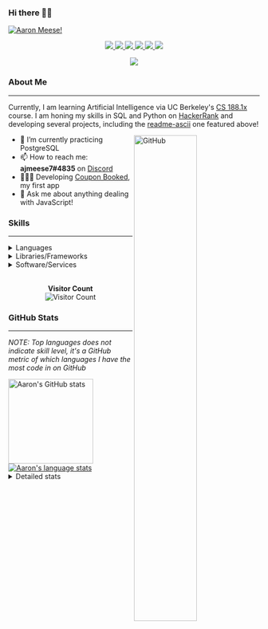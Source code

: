 ### Hi there 👋🏻
[![Aaron Meese!](https://user-images.githubusercontent.com/17814535/88975338-a2aabf00-d27f-11ea-963f-8a19608716b4.png)](https://github.com/ajmeese7/readme-ascii "README ASCII")

<p align="center">
  <a href="https://link.aaronmeese.com/github">
    <img src="https://img.shields.io/badge/-Github-000?style=flat&logo=Github&logoColor=white" />
  </a>
  <a href="https://link.aaronmeese.com/linkedin">
    <img src="https://img.shields.io/badge/-LinkedIn-blue?style=flat&logo=Linkedin&logoColor=white" />
  </a>
  <a href="https://link.aaronmeese.com/instagram">
    <img src="https://img.shields.io/badge/-Instagram-c13584?style=flat&labelColor=c13584&logo=instagram&logoColor=white" />
  </a>
  <a href="https://link.aaronmeese.com/twitter">
    <img src="https://img.shields.io/badge/-Twitter-1ca0f1?style=flat-square&labelColor=1ca0f1&logo=twitter&logoColor=white&link=https://twitter.com/ajmeese7" />
  </a>
  <a href="https://link.aaronmeese.com/medium">
    <img src="https://img.shields.io/badge/-Medium-03a57a?style=flat-square&labelColor=000000&logo=Medium&link=https://medium.com/@ajmeese7/" />
  </a>
  <a href="mailto:ajmeese7@gmail.com">
    <img src="https://img.shields.io/badge/-Gmail-c14438?style=flat&logo=Gmail&logoColor=white" />
  </a>
</p>
<p align="center">
  <a href="https://link.aaronmeese.com/codewars">
    <img src="https://www.codewars.com/users/ajmeese7/badges/large" />
  </a>
  <!-- <img src="https://projecteuler.net/profile/ajmeese7.png" /> -->
</p>

### About Me ###
----------------------------------------------------------------------------------------------------------------------------
Currently, I am learning Artificial Intelligence via UC Berkeley's [CS 188.1x](https://courses.edx.org/courses/BerkeleyX/CS188.1x-4/1T2015/course/) course.
I am honing my skills in SQL and Python on [HackerRank](https://www.hackerrank.com/ajmeese7) and developing several projects, including the 
[readme-ascii](https://github.com/ajmeese7/readme-ascii) one featured above!

<img width="50%" align="right" alt="GitHub" src="https://raw.githubusercontent.com/onimur/.github/master/.resources/git-header.svg" />

- 🔭 I’m currently practicing PostgreSQL
- 📫 How to reach me: **ajmeese7#4835** on [Discord](https://discord.com)
- 👨🏼‍💻 Developing [Coupon Booked](https://couponbooked.com), my first app
- 💬 Ask me about anything dealing with JavaScript!
<!-- TODO: make this pretty enough to promote!
- 🎯 Portfolio site: [https://aaronmeese.com](https://aaronmeese.com/)
-->

### Skills ###
----------------------------------------------------------------------------------------------------------------------------
<details>
<summary>Languages</summary>

+ JavaScript
+ HTML
+ CSS
    + [README ASCII](https://github.com/ajmeese7/readme-ascii)
+ PHP
+ Java
    + [BRCC Java](https://github.com/ajmeese7/brcc-java)
    + [Euler Problems](https://github.com/ajmeese7/euler-problems)

</details>
<details>
<summary>Libraries/Frameworks</summary>

+ NodeJS
    + [Snapchat Share](https://github.com/ajmeese7/snapchat-share)
    + [FRC Spreadsheets](https://github.com/ajmeese7/frc-spreadsheets)
+ Cordova
+ jQuery
+ Discord.js
    + [Spambot](https://github.com/ajmeese7/spambot)
    + [Automatic Reactions](https://github.com/ajmeese7/automatic-reactions)
    + [Multiple Reactions](https://github.com/ajmeese7/multiple-reactions)
+ Puppeteer
    + [README ASCII](https://github.com/ajmeese7/readme-ascii)
    + [Dynamic Page Retrieval](https://github.com/ajmeese7/dynamic-page-retrieval)
+ Nightmare.js
    + [Steam Queue Clicker](https://github.com/ajmeese7/steam-queue-clicker)
    + [Repbot](https://github.com/ajmeese7/repbot)
+ json-fs-store
    + [Multiple Reactions](https://github.com/ajmeese7/multiple-reactions)
+ pdf-lib

</details>
<details>
<summary>Software/Services</summary>

+ Wallpaper Engine
    + [Random Wallpaper](https://github.com/ajmeese7/random-wallpaper)
    + [Image of the Day](https://github.com/ajmeese7/image-of-the-day)
+ phpMyAdmin
+ Cloudinary
+ Firefox Extensions
    + [Chess Next Move](https://github.com/ajmeese7/chess-next-move)
    + [Gmail Label Organizer](https://github.com/ajmeese7/gmail-label-organizer)
+ Google Analytics
+ Heroku
+ Nexmo
+ Auth0

</details>
<!--
<details>
<summary>Soft Skills</summary>
+ English/Grammar
+ SEO
    <!-- + TODO: Add my site examples after I finish improving them --
</details>
-->

<p align="center">
  <br>
  <b>Visitor Count</b><br>
  <img src="https://profile-counter.glitch.me/ajmeese7/count.svg" alt="Visitor Count"/>
</p>

### GitHub Stats ###
----------------------------------------------------------------------------------------------------------------------------
*NOTE: Top languages does not indicate skill level, it's a GitHub metric of which languages I have the most code in on GitHub*

<a href="https://profile-summary-for-github.com/user/ajmeese7">
  <img align="left" height="170px" src="https://github-readme-stats.vercel.app/api?username=ajmeese7&show_icons=true&line_height=27&count_private=true&include_all_commits=true" alt="Aaron's GitHub stats"/>
  <img src="https://github-readme-stats.vercel.app/api/top-langs/?username=ajmeese7&hide_langs_below=5&layout=compact" alt="Aaron's language stats"/>
</a>

<details>
<summary>Detailed stats</summary>

### :zap: Recent Activity
<!--START_SECTION:activity-->
1. 🗣 Commented on [#49](https://github.com//anmol098/waka-readme-stats/issues/49) in [anmol098/waka-readme-stats](https://github.com//anmol098/waka-readme-stats)
2. ❗️ Opened issue [#49](https://github.com//anmol098/waka-readme-stats/issues/49) in [anmol098/waka-readme-stats](https://github.com//anmol098/waka-readme-stats)
3. ❌ Closed PR [#5](https://github.com//collectmeaustralia/cordova-cloudinary-upload/pull/5) in [collectmeaustralia/cordova-cloudinary-upload](https://github.com//collectmeaustralia/cordova-cloudinary-upload)
4. 🗣 Commented on [#5](https://github.com//collectmeaustralia/cordova-cloudinary-upload/issues/5) in [collectmeaustralia/cordova-cloudinary-upload](https://github.com//collectmeaustralia/cordova-cloudinary-upload)
5. ❌ Closed PR [#3](https://github.com//afragen/add-custom-header-images/pull/3) in [afragen/add-custom-header-images](https://github.com//afragen/add-custom-header-images)
<!--END_SECTION:activity-->

### 🧐 Waka Stats
<!--START_SECTION:waka-->
**🐱 My GitHub Data** 

> 🏆 477 Contributions in year 2020
 > 
> 📦 Used 43.4 kB in GitHub's Storage 
 > 
> 💼 Opted to Hire
 > 
> 📜 40 Public Repositories 
 > 
> 🔑 15 Owned Private Repositories 

**I'm an early 🐤** 

```text
🌞 Morning    125 commits    ██████░░░░░░░░░░░░░░░░░░░   25.15% 
🌆 Daytime    239 commits    ████████████░░░░░░░░░░░░░   48.09% 
🌃 Evening    128 commits    ██████░░░░░░░░░░░░░░░░░░░   25.75% 
🌙 Night      5 commits      ░░░░░░░░░░░░░░░░░░░░░░░░░   1.01%

```
📅 **I'm Most Productive on Saturdays** 

```text
Monday       49 commits     ██░░░░░░░░░░░░░░░░░░░░░░░   9.86% 
Tuesday      62 commits     ███░░░░░░░░░░░░░░░░░░░░░░   12.47% 
Wednesday    65 commits     ███░░░░░░░░░░░░░░░░░░░░░░   13.08% 
Thursday     65 commits     ███░░░░░░░░░░░░░░░░░░░░░░   13.08% 
Friday       82 commits     ████░░░░░░░░░░░░░░░░░░░░░   16.5% 
Saturday     102 commits    █████░░░░░░░░░░░░░░░░░░░░   20.52% 
Sunday       72 commits     ███░░░░░░░░░░░░░░░░░░░░░░   14.49%

```


📊 **This week I spent my time on** 

```text
⌚︎ Timezone: America/Chicago

💬 Languages: 
JavaScript               10 hrs 25 mins      ██████████████░░░░░░░░░░░   58.7% 
HTML                     1 hr 56 mins        ██░░░░░░░░░░░░░░░░░░░░░░░   10.96% 
CSS                      1 hr 47 mins        ██░░░░░░░░░░░░░░░░░░░░░░░   10.06% 
Markdown                 1 hr 36 mins        ██░░░░░░░░░░░░░░░░░░░░░░░   9.09% 
YAML                     33 mins             ░░░░░░░░░░░░░░░░░░░░░░░░░   3.17%

🐱‍💻 Projects: 
steam-summary            7 hrs 13 mins       ██████████░░░░░░░░░░░░░░░   40.7% 
galley-calls             3 hrs 11 mins       ████░░░░░░░░░░░░░░░░░░░░░   17.97% 
coupon-book              2 hrs 16 mins       ███░░░░░░░░░░░░░░░░░░░░░░   12.81% 
ajmeese7                 1 hr 30 mins        ██░░░░░░░░░░░░░░░░░░░░░░░   8.47% 
legendary-octo-waffle    1 hr 27 mins        ██░░░░░░░░░░░░░░░░░░░░░░░   8.19%

```

**I mostly code in JavaScript** 

```text
JavaScript               20 repos            ██████████████░░░░░░░░░░░   55.56% 
HTML                     6 repos             ████░░░░░░░░░░░░░░░░░░░░░   16.67% 
Java                     4 repos             ██░░░░░░░░░░░░░░░░░░░░░░░   11.11% 
Python                   2 repos             █░░░░░░░░░░░░░░░░░░░░░░░░   5.56% 
CSS                      1 repos             ░░░░░░░░░░░░░░░░░░░░░░░░░   2.78%

```



<!--END_SECTION:waka-->
</details>
